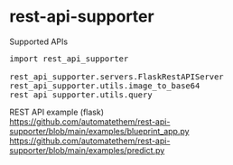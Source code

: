 # rest-api-supporter

Supported APIs  
<pre>
import rest_api_supporter

rest_api_supporter.servers.FlaskRestAPIServer
rest_api_supporter.utils.image_to_base64
rest_api_supporter.utils.query
</pre>

REST API example (flask)  
https://github.com/automatethem/rest-api-supporter/blob/main/examples/blueprint_app.py  
https://github.com/automatethem/rest-api-supporter/blob/main/examples/predict.py
